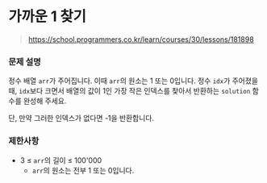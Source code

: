 # 가까운 1 찾기

> https://school.programmers.co.kr/learn/courses/30/lessons/181898

### 문제 설명

정수 배열 `arr`가 주어집니다. 이때 `arr`의 원소는 1 또는 0입니다. 정수 `idx`가 주어졌을 때, `idx`보다 크면서 배열의 값이 1인 가장 작은 인덱스를 찾아서 반환하는 `solution` 함수를 완성해 주세요.  

단, 만약 그러한 인덱스가 없다면 -1을 반환합니다.

### 제한사항

- 3 ≤ `arr`의 길이 ≤ 100'000
  - `arr`의 원소는 전부 1 또는 0입니다.
